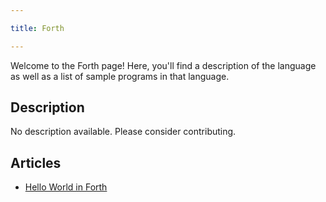 ```yaml
---

title: Forth

---
```


Welcome to the Forth page! Here, you'll find a description of the language as well as a list of sample programs in that language.

## Description

No description available. Please consider contributing.

## Articles

- [Hello World in Forth](https://sampleprograms.io/projects/hello-world/forth)